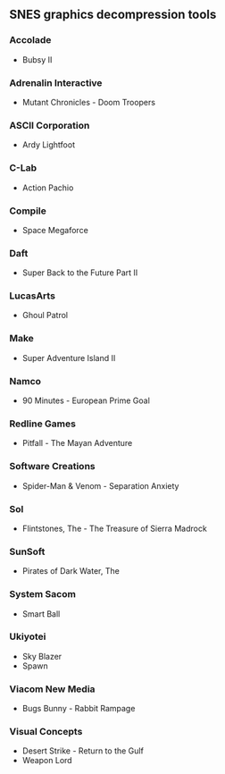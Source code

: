 ## SNES graphics decompression tools

### Accolade
- Bubsy II
### Adrenalin Interactive
- Mutant Chronicles - Doom Troopers
### ASCII Corporation
- Ardy Lightfoot
### C-Lab
- Action Pachio
### Compile
- Space Megaforce
### Daft
- Super Back to the Future Part II
### LucasArts
- Ghoul Patrol
### Make
- Super Adventure Island II
### Namco
- 90 Minutes - European Prime Goal
### Redline Games
- Pitfall - The Mayan Adventure
### Software Creations
- Spider-Man & Venom - Separation Anxiety
### Sol
- Flintstones, The - The Treasure of Sierra Madrock
### SunSoft
- Pirates of Dark Water, The
### System Sacom
- Smart Ball
### Ukiyotei
- Sky Blazer
- Spawn
### Viacom New Media
- Bugs Bunny - Rabbit Rampage
### Visual Concepts
- Desert Strike - Return to the Gulf
- Weapon Lord
